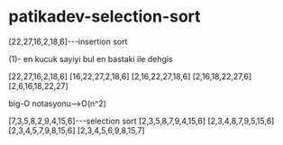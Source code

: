 # patikadev-selection-sort
[22,27,16,2,18,6]---insertion sort

(1)- en kucuk sayiyi bul en bastaki ile dehgis

[22,27,16,2,18,6]
[16,22,27,2,18,6]
[2,16,22,27,18,6]
[2,16,18,22,27,6]
[2,6,16,18,22,27]

big-O notasyonu-->O(n^2)



[7,3,5,8,2,9,4,15,6]---selection sort
[2,3,5,8,7,9,4,15,6]
[2,3,4,8,7,9,5,15,6]
[2,3,4,5,7,9,8,15,6]
[2,3,4,5,6,9,8,15,7]


